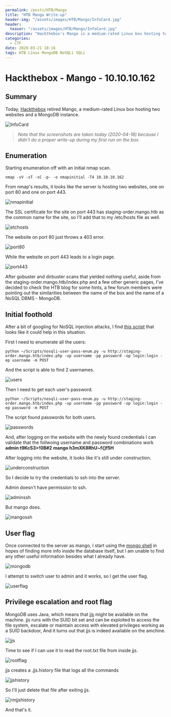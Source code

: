 ```yaml
---
permalink: /posts/HTB/Mango
title: "HTB Mango Write-up"
header-img: "/assets/images/HTB/Mango/InfoCard.jpg"
header:
  teaser: "/assets/images/HTB/Mango/InfoCard.jpg"
description: "Hackthebox's Mango is a medium-rated Linux box hosting two websites and a MongoDB instance."
categories: 
  - CTF
date: 2020-03-21 18:16
tags: HTB Linux MongoDB NoSQLi SQLi
---
```



# Hackthebox - Mango - 10.10.10.162

## Summary
Today, [Hackthebox](https://www.hackthebox.eu) retired Mango, a medium-rated Linux box hosting two websites and a MongoDB instance.

![InfoCard](/assets/images/HTB/Mango/InfoCard.jpg)

>*Note that the screenshots are taken today (2020-04-18) because I didn't do a proper write-up during my first run on the box.*

## Enumeration

Starting enumeration off with an initial nmap scan.
```
nmap -sV -sT -sC -p- -o nmapinitial -T4 10.10.10.162
```

From nmap's results, it looks like the server is hosting two websites, one on port 80 and one on port 443.

![nmapinitial](/assets/images/HTB/Mango/nmapinitial.jpg)

The SSL certificate for the site on port 443 has staging-order.mango.htb as the common name for the site, so I'll add that to my /etc/hosts file as well.

![etchosts](/assets/images/HTB/Mango/etchosts.jpg)

The website on port 80 just throws a 403 error.

![port80](/assets/images/HTB/Mango/port80.jpg)

While the website on port 443 leads to a login page.

![port443](/assets/images/HTB/Mango/port443.jpg)

After gobuster and dirbuster scans that yielded nothing useful, aside from the staging-order.mango.htb/index.php and a few other generic pages,
I've decided to check the HTB blog for some hints, a few forum members were pointing out the similarities between the name of the box and the name of a NoSQL DBMS - MongoDB.

## Initial foothold

After a bit of googling for NoSQL injection attacks, I find [this script](https://github.com/an0nlk/Nosql-MongoDB-injection-username-password-enumeration/blob/master/nosqli-user-pass-enum.py) that looks like it could help in this situation.

First I need to enumerate all the users:
```
python ~/Scripts/nosqli-user-pass-enum.py -u http://staging-order.mango.htb/index.php -up username -pp password -op login:login -ep username -m POST
```
And the script is able to find 2 usernames.

![users](/assets/images/HTB/Mango/users.jpg)

Then I need to get each user's password.

```
python ~/Scripts/nosqli-user-pass-enum.py -u http://staging-order.mango.htb/index.php -up username -pp password -op login:login -ep password -m POST
```

The script found passwords for both users.

![passwords](/assets/images/HTB/Mango/passwords.jpg)

And, after logging on the website with the newly found credentials I can validate that the follwoing username and password combinations work
__admin t9KcS3>!0B#2__
__mango h3mXK8RhU~f{]f5H__

After logging into the website, it looks like it's still under construction.

![underconstruction](/assets/images/HTB/Mango/underconstruction.jpg)

So I decide to try the credentials to ssh into the server.

Admin doesn't have permission to ssh.

![adminssh](/assets/images/HTB/Mango/adminssh.jpg)

But mango does.

![mangossh](/assets/images/HTB/Mango/mangossh.jpg)

## User flag

Once connected to the server as mango, I start using the [mongo shell](https://docs.mongodb.com/manual/reference/mongo-shell/) in hopes of finding more info inside the database itself, but I am unable to find any other useful information besides what I already have.

![mongodb](/assets/images/HTB/Mango/mongodb.jpg)

I attempt to switch user to admin and it works, so I get the user flag.

![userflag](/assets/images/HTB/Mango/userflag.jpg)

## Privilege escalation and root flag

MongoDB uses Java, which means that [jjs](https://gtfobins.github.io/gtfobins/jjs/) might be available on the machine.
jjs runs with the SUID bit set and can be exploited to access the file system, escalate or maintain access with elevated privileges working as a SUID backdoor,
And it turns out that jjs is indeed available on the amchine. 

![jjs](/assets/images/HTB/Mango/jjs.jpg)

Time to see if I can use it to read the root.txt file from inside jjs.

![rootflag](/assets/images/HTB/Mango/rootflag.jpg)

jjs creates a .jjs.history file that logs all the commands

![jjshistory](/assets/images/HTB/Mango/jjshistory.jpg)

So I'll just delete that file after exiting jjs.

![rmjjshistory](/assets/images/HTB/Mango/rmjjshistory.jpg)

And that's it.
